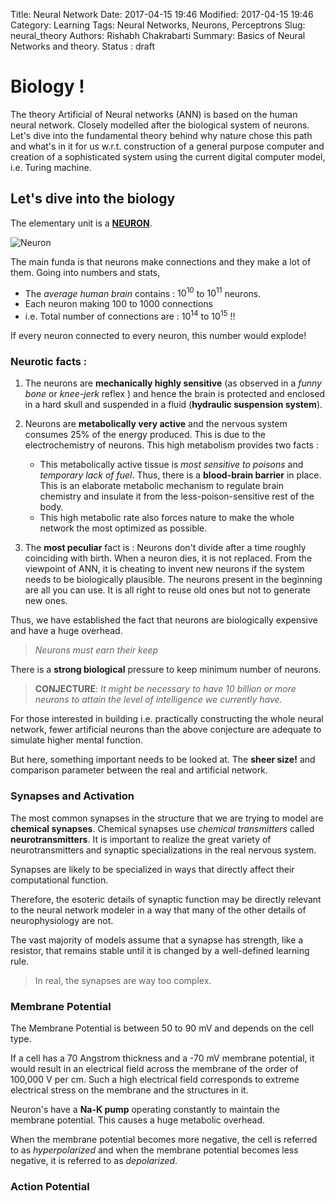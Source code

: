 Title: Neural Network
Date: 2017-04-15 19:46
Modified: 2017-04-15 19:46
Category: Learning
Tags: Neural Networks, Neurons, Perceptrons
Slug: neural_theory
Authors: Rishabh Chakrabarti
Summary: Basics of Neural Networks and theory.
Status : draft
# Biology !

The theory Artificial of Neural networks (ANN) is based on the human neural network. Closely modelled after the biological system of neurons. Let's dive into the fundamental theory behind why nature chose this path and what's in it for us w.r.t. construction of a general purpose computer and creation of a sophisticated system using the current digital computer model, i.e. Turing machine.

## Let's dive into the biology

The elementary unit is a [**NEURON**](https://en.wikipedia.org/wiki/Neuron).

![Neuron](https://upload.wikimedia.org/wikipedia/commons/thumb/a/a9/Complete_neuron_cell_diagram_en.svg/819px-Complete_neuron_cell_diagram_en.svg.png)

The main funda is that neurons make connections and they make a lot of them. Going into numbers and stats,

* The *average human brain* contains : $10^{10}$ to $10^{11}$ neurons.
* Each neuron making $100$ to $1000$ connections
* i.e. Total number of connections are : $10^{14}$ to $10^{15}$ !!

If every neuron connected to every neuron, this number would explode!

### Neurotic facts :

1. The neurons are **mechanically highly sensitive** (as observed in a *funny bone* or *knee-jerk* reflex ) and hence the brain is protected and enclosed in a hard skull and suspended in a fluid (**hydraulic suspension system**).

2. Neurons are **metabolically very active** and the nervous system consumes 25% of the energy produced. This is due to the electrochemistry of neurons. This high metabolism provides two facts :
    * This metabolically active tissue is *most sensitive to poisons* and *temporary lack of fuel*. Thus, there is a **blood-brain barrier** in place. This is an elaborate metabolic mechanism to regulate brain chemistry and insulate it from the less-poison-sensitive rest of the body.
    * This high metabolic rate also forces nature to make the whole network the most optimized as possible.

3. The **most peculiar** fact is : Neurons don't divide after a time roughly coinciding with birth. When a neuron dies, it is not replaced. From the viewpoint of ANN, it is cheating to invent new neurons if the system needs to be biologically plausible. The neurons present in the beginning are all you can use. It is all right to reuse old ones but not to generate new ones.

Thus, we have established the fact that neurons are biologically expensive and have a huge overhead.

> *Neurons must earn their keep*

There is a **strong biological** pressure to keep minimum number of neurons.

> **CONJECTURE**: *It might be necessary to have 10 billion or more neurons to attain the level of intelligence we currently have.*

For those interested in building i.e. practically constructing the whole neural network, fewer artificial neurons than the above conjecture are adequate to simulate higher mental function.

But here, something important needs to be looked at. The **sheer size!** and comparison parameter between the real and artificial network.

### Synapses and Activation

The most common synapses in the structure that we are trying to model are **chemical synapses**. Chemical synapses use *chemical transmitters* called **neurotransmitters**. It is important to realize the great variety of neurotransmitters and synaptic specializations in the real nervous system.

Synapses are likely to be specialized in ways that directly affect their computational function.

Therefore, the esoteric details of synaptic function may be directly relevant to the neural network modeler in a way that many of the other details of neurophysiology are not.

The vast majority of models assume that a synapse has strength, like a resistor, that remains stable until it is changed by a well-defined learning rule.

> In real, the synapses are way too complex.

### Membrane Potential

The Membrane Potential is between 50 to 90 mV and depends on the cell type.

If a cell has a 70 Angstrom thickness and a -70 mV membrane potential, it would result in an electrical field across the membrane of the order of 100,000 V per cm. Such a high electrical field corresponds to extreme electrical stress on the membrane and the structures in it.

Neuron's have a **Na-K pump** operating constantly to maintain the membrane potential. This causes a huge metabolic overhead.

When the membrane potential becomes more negative, the cell is referred to as *hyperpolarized* and when the membrane potential becomes less negative, it is referred to as *depolarized*.

### Action Potential
